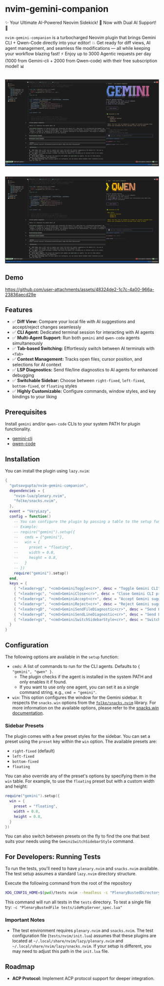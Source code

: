 # nvim-gemini-companion

✨ Your Ultimate AI-Powered Neovim Sidekick! 🚀 Now with Dual AI Support! 🤖

`nvim-gemini-companion` is a turbocharged Neovim plugin that brings Gemini CLI + Qwen-Code directly into your editor! 💥 Get ready for diff views, AI agent management, and seamless file modifications — all while keeping your workflow blazing fast! ⚡ Enjoy up to 3000 Agentic requests per day (1000 from Gemini-cli + 2000 from Qwen-code) with their free subscription model! 📊

![Gemini](https://raw.githubusercontent.com/gutsavgupta/nvim-gemini-companion/dev/assets/Gemini-20250928.png)
-------
![Qwen](https://raw.githubusercontent.com/gutsavgupta/nvim-gemini-companion/dev/assets/Qwen-20250928.png)
-------

## Demo
https://github.com/user-attachments/assets/48324de2-1c7c-4a00-966a-23836aecd29e

## Features

*   ✅ **Diff View:** Compare your local file with AI suggestions and accept/reject changes seamlessly
*   ✅ **CLI Agent:** Dedicated terminal session for interacting with AI agents
*   ✅ **Multi-Agent Support:** Run both `gemini` and `qwen-code` agents simultaneously 
*   ✅ **Tab-based Switching:** Effortlessly switch between AI terminals with `<Tab>`
*   ✅ **Context Management:** Tracks open files, cursor position, and selections for AI context
*   ✅ **LSP Diagnostics:** Send file/line diagnostics to AI agents for enhanced debugging
*   ✅ **Switchable Sidebar:** Choose between `right-fixed`, `left-fixed`, `bottom-fixed`, or `floating` styles
*   ✅ **Highly Customizable:** Configure commands, window styles, and key bindings to your liking

## Prerequisites

Install `gemini` and/or `qwen-code` CLIs to your system PATH for plugin functionality. 

*   [gemini-cli](https://github.com/google-gemini/gemini-cli) 
*   [qwen-code](https://github.com/QwenLM/qwen-code)

## Installation

You can install the plugin using `lazy.nvim`:

```lua
{
  "gutsavgupta/nvim-gemini-companion",
  dependencies = {
    "nvim-lua/plenary.nvim",
    "folke/snacks.nvim",
  },
  event = "VeryLazy",
  config = function()
    -- You can configure the plugin by passing a table to the setup function
    -- Example:
    -- require("gemini").setup({
    --   cmds = {"gemini"},
    --   win = {
    --     preset = "floating",
    --     width = 0.8,
    --     height = 0.8,
    --   }
    -- })
    require("gemini").setup()
  end,
  keys = {
    { "<leader>gg", "<cmd>GeminiToggle<cr>", desc = "Toggle Gemini CLI"},
    { "<leader>gc", "<cmd>GeminiClose<cr>", desc = "Close Gemini CLI process"},
    { "<leader>ga", "<cmd>GeminiAccept<cr>", desc = "Accept Gemini suggested changes"},
    { "<leader>gr", "<cmd>GeminiReject<cr>", desc = "Reject Gemini suggested changes"},
    { "<leader>gD", "<cmd>GeminiSendFileDiagnostic<cr>", desc = "Send File Diagnostics"},
    { "<leader>gd", "<cmd>GeminiSendLineDiagnostic<cr>", desc = "Send Line Diagnostics"},
    { "<leader>gs", "<cmd>GeminiSwitchSidebarStyle<cr>", desc = "Switch Sidebar Style"},
  }
}
```

## Configuration

The following options are available in the `setup` function:

*   `cmds`: A list of commands to run for the CLI agents. Defaults to `{ "gemini", "qwen" }`.
    *   The plugin checks if the agent is installed in the system PATH and only enables it if found.
    *   If you want to use only one agent, you can set it as a single command string, e.g., `cmd = "gemini"`.
*   `win`: This option configures the window for the Gemini sidebar. It respects the `snacks.win` options from the [`folke/snacks.nvim`](https://github.com/folke/snacks.nvim) library. For more information on the available options, please refer to the [snacks.win documentation](https://github.com/folke/snacks.nvim/blob/main/docs/win.md).

### Sidebar Presets

The plugin comes with a few preset styles for the sidebar. You can set a preset using the `preset` key within the `win` option. The available presets are:
*   `right-fixed` (default)
*   `left-fixed`
*   `bottom-fixed`
*   `floating`

You can also override any of the preset's options by specifying them in the `win` table. For example, to use the `floating` preset but with a custom width and height:
```lua
require("gemini").setup({
  win = {
    preset = "floating",
    width = 0.8,
    height = 0.8,
  }
})
```

You can also switch between presets on the fly to find the one that best suits your needs using the `GeminiSwitchSidebarStyle` command.

## For Developers: Running Tests

To run the tests, you'll need to have `plenary.nvim` and `snacks.nvim` available. The test setup assumes a standard `lazy.nvim` directory structure.

Execute the following command from the root of the repository

```bash
XDG_CONFIG_HOME=$(pwd)/tests nvim --headless -c "PlenaryBustedDirectory tests"
```
This command will run all tests in the `tests` directory. To test a single file try: `-c "PlenaryBustedFile tests/ideMcpServer_spec.lua"`

### Important Notes

*   The test environment requires `plenary.nvim` and `snacks.nvim`. The test configuration file (`tests/nvim/init.lua`) assumes that these plugins are located at `~/.local/share/nvim/lazy/plenary.nvim` and `~/.local/share/nvim/lazy/snacks.nvim`. If your setup is different, you may need to adjust this path in the `init.lua` file.

## Roadmap

*   **ACP Protocol:** Implement ACP protocol support for deeper integration.
